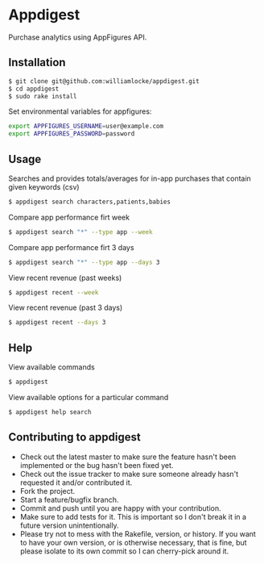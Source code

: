 Appdigest
=========

Purchase analytics using AppFigures API.


Installation
------------

~~~ sh
$ git clone git@github.com:williamlocke/appdigest.git
$ cd appdigest
$ sudo rake install
~~~

Set environmental variables for appfigures:
~~~ sh
export APPFIGURES_USERNAME=user@example.com
export APPFIGURES_PASSWORD=password
~~~


Usage
-----

Searches and provides totals/averages for in-app purchases that contain given keywords (csv)
~~~ sh
$ appdigest search characters,patients,babies
~~~

Compare app performance firt week
~~~ sh
$ appdigest search "*" --type app --week
~~~

Compare app performance firt 3 days
~~~ sh
$ appdigest search "*" --type app --days 3
~~~

View recent revenue (past weeks)
~~~ sh
$ appdigest recent --week
~~~

View recent revenue (past 3 days)
~~~ sh
$ appdigest recent --days 3
~~~


Help
----

View available commands
~~~ sh
$ appdigest 
~~~

View available options for a particular command
~~~ sh
$ appdigest help search
~~~




Contributing to appdigest
-------------------------
* Check out the latest master to make sure the feature hasn't been implemented or the bug hasn't been fixed yet.
* Check out the issue tracker to make sure someone already hasn't requested it and/or contributed it.
* Fork the project.
* Start a feature/bugfix branch.
* Commit and push until you are happy with your contribution.
* Make sure to add tests for it. This is important so I don't break it in a future version unintentionally.
* Please try not to mess with the Rakefile, version, or history. If you want to have your own version, or is otherwise necessary, that is fine, but please isolate to its own commit so I can cherry-pick around it.

